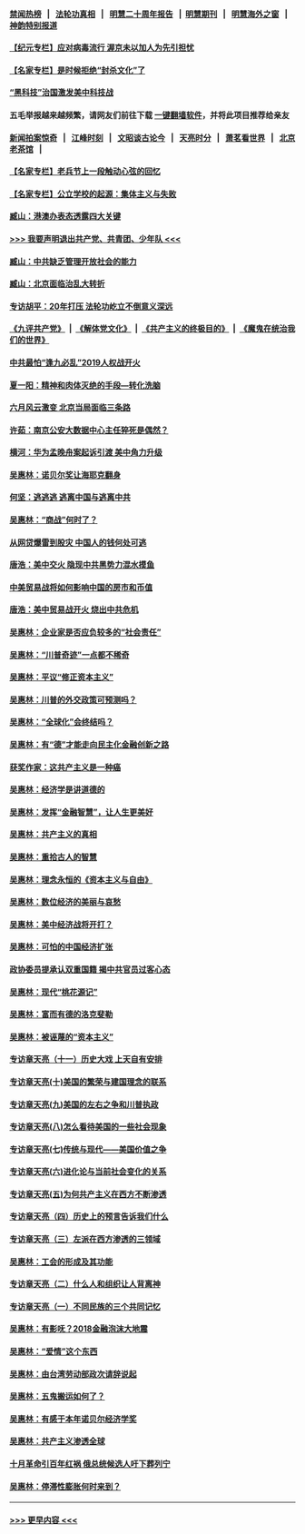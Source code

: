#### [禁闻热榜](热点新闻.md?=0)  &nbsp;&nbsp;|&nbsp;&nbsp; [法轮功真相](https://github.com/gfw-breaker/truth/blob/master/README.md?=0) &nbsp;&nbsp;|&nbsp;&nbsp; [明慧二十周年报告](https://github.com/gfw-breaker/mh-reports/blob/master/README.md?=0) &nbsp;&nbsp;|&nbsp;&nbsp;[明慧期刊](https://github.com/gfw-breaker/mh-qikan) &nbsp;&nbsp;|&nbsp;&nbsp; [明慧海外之窗](https://github.com/gfw-breaker/mh-news/blob/master/README.md?=0) &nbsp;&nbsp;|&nbsp;&nbsp; [神韵特别报道](https://github.com/gfw-breaker/mh-news/blob/master/shenyun.md?=0)
#### [【纪元专栏】应对病毒流行 渥京未以加人为先引担忧](../pages/nsc423/n11875714.md?t=03102031) 
#### [【名家专栏】是时候拒绝“封杀文化”了](../pages/nsc423/n11814093.md?t=03102031) 
#### [“黑科技”治国激发美中科技战](../pages/nsc423/n11638056.md?t=03102031) 
#### 五毛举报越来越频繁，请网友们前往下载 [一键翻墙软件](https://github.com/gfw-breaker/ssr-accounts)，并将此项目推荐给亲友
#### [新闻拍案惊奇](https://github.com/gfw-breaker/banned-news/blob/master/pages/link4.md) &nbsp;&nbsp;|&nbsp;&nbsp; [江峰时刻](https://github.com/gfw-breaker/banned-news/blob/master/pages/link4.md) &nbsp;&nbsp;|&nbsp;&nbsp; [文昭谈古论今](https://github.com/gfw-breaker/banned-news/blob/master/pages/link4.md) &nbsp;&nbsp;|&nbsp;&nbsp; [天亮时分](https://github.com/gfw-breaker/banned-news/blob/master/pages/link4.md) &nbsp;&nbsp;|&nbsp;&nbsp; [萧茗看世界](https://github.com/gfw-breaker/banned-news/blob/master/pages/link4.md) &nbsp;&nbsp;|&nbsp;&nbsp; [北京老茶馆](https://github.com/gfw-breaker/banned-news/blob/master/pages/link4.md) &nbsp;&nbsp;|&nbsp;&nbsp; 
#### [【名家专栏】老兵节上一段触动心弦的回忆](../pages/nsc423/n11646016.md?t=03102031) 
#### [【名家专栏】公立学校的起源：集体主义与失败](../pages/nsc423/n11601833.md?t=03102031) 
#### [臧山：港澳办表态透露四大关键](../pages/nsc423/n11421628.md?t=03102031) 
#### [>>> 我要声明退出共产党、共青团、少年队 <<<](https://github.com/begood0513/goodnews/blob/master/quit/letter.md) 
#### [臧山：中共缺乏管理开放社会的能力](../pages/nsc423/n11407457.md?t=03102031) 
#### [臧山：北京面临治乱大转折](../pages/nsc423/n11406895.md?t=03102031) 
#### [专访胡平：20年打压 法轮功屹立不倒意义深远](../pages/nsc423/n11398800.md?t=03102031) 
#### [《九评共产党》](https://github.com/begood0513/9ping.md/blob/master/README.md) &nbsp;|&nbsp; [《解体党文化》](../../../../jtdwh.md/blob/master/README.md)  &nbsp;|&nbsp; [《共产主义的终极目的》](../../../../gczydzjmd.md/blob/master/README.md) &nbsp;|&nbsp; [《魔鬼在统治我们的世界》](../../../../mgztzwmdsj.md/blob/master/README.md) 
#### [中共最怕“逢九必乱”2019人权战开火](../pages/nsc423/n11385248.md?t=03102031) 
#### [夏一阳：精神和肉体灭绝的手段—转化洗脑](../pages/nsc423/n11368250.md?t=03102031) 
#### [六月风云激变 北京当局面临三条路](../pages/nsc423/n11313668.md?t=03102031) 
#### [许茹：南京公安大数据中心主任猝死是偶然？](../pages/nsc423/n11064744.md?t=03102031) 
#### [横河：华为孟晚舟案起诉引渡 美中角力升级](../pages/nsc423/n11027230.md?t=03102031) 
#### [吴惠林：诺贝尔奖让海耶克翻身](../pages/nsc423/n10890049.md?t=03102031) 
#### [何坚：逃逃逃 逃离中国与逃离中共](../pages/nsc423/n10592891.md?t=03102031) 
#### [吴惠林：“商战”何时了？](../pages/nsc423/n10573558.md?t=03102031) 
#### [从网贷爆雷到股灾 中国人的钱何处可逃](../pages/nsc423/n10572800.md?t=03102031) 
#### [唐浩：美中交火 隐现中共黑势力混水摸鱼](../pages/nsc423/n10544040.md?t=03102031) 
#### [中美贸易战将如何影响中国的房市和币值](../pages/nsc423/n10543697.md?t=03102031) 
#### [唐浩：美中贸易战开火 烧出中共危机](../pages/nsc423/n10540126.md?t=03102031) 
#### [吴惠林：企业家是否应负较多的“社会责任”](../pages/nsc423/n10535022.md?t=03102031) 
#### [吴惠林：“川普奇迹”一点都不稀奇](../pages/nsc423/n10512808.md?t=03102031) 
#### [吴惠林：平议“修正资本主义”](../pages/nsc423/n10495724.md?t=03102031) 
#### [吴惠林：川普的外交政策可预测吗？](../pages/nsc423/n10462387.md?t=03102031) 
#### [吴惠林：“全球化”会终结吗？](../pages/nsc423/n10452838.md?t=03102031) 
#### [吴惠林：有“德”才能走向民主化金融创新之路](../pages/nsc423/n10432292.md?t=03102031) 
#### [获奖作家：这共产主义是一种癌](../pages/nsc423/n10431541.md?t=03102031) 
#### [吴惠林：经济学是讲道德的](../pages/nsc423/n10398014.md?t=03102031) 
#### [吴惠林：发挥“金融智慧”，让人生更美好](../pages/nsc423/n10375019.md?t=03102031) 
#### [吴惠林：共产主义的真相](../pages/nsc423/n10351394.md?t=03102031) 
#### [吴惠林：重拾古人的智慧](../pages/nsc423/n10337691.md?t=03102031) 
#### [吴惠林：理念永恒的《资本主义与自由》](../pages/nsc423/n10316274.md?t=03102031) 
#### [吴惠林：数位经济的美丽与哀愁](../pages/nsc423/n10292946.md?t=03102031) 
#### [吴惠林：美中经济战将开打？](../pages/nsc423/n10258825.md?t=03102031) 
#### [吴惠林：可怕的中国经济扩张](../pages/nsc423/n10219147.md?t=03102031) 
#### [政协委员提承认双重国籍 揭中共官员过客心态](../pages/nsc423/n10208809.md?t=03102031) 
#### [吴惠林：现代“桃花源记”](../pages/nsc423/n10185234.md?t=03102031) 
#### [吴惠林：富而有德的洛克斐勒](../pages/nsc423/n10142264.md?t=03102031) 
#### [吴惠林：被诬蔑的“资本主义”](../pages/nsc423/n10124816.md?t=03102031) 
#### [专访章天亮（十一）历史大戏 上天自有安排](../pages/nsc423/n10094905.md?t=03102031) 
#### [专访章天亮(十)美国的繁荣与建国理念的联系](../pages/nsc423/n10094899.md?t=03102031) 
#### [专访章天亮(九)美国的左右之争和川普执政](../pages/nsc423/n10094889.md?t=03102031) 
#### [专访章天亮(八)怎么看待美国的一些社会现象](../pages/nsc423/n10094857.md?t=03102031) 
#### [专访章天亮(七)传统与现代——美国价值之争](../pages/nsc423/n10093140.md?t=03102031) 
#### [专访章天亮(六)进化论与当前社会变化的关系](../pages/nsc423/n10092036.md?t=03102031) 
#### [专访章天亮(五)为何共产主义在西方不断渗透](../pages/nsc423/n10083620.md?t=03102031) 
#### [专访章天亮（四）历史上的预言告诉我们什么](../pages/nsc423/n10083606.md?t=03102031) 
#### [专访章天亮（三）左派在西方渗透的三领域](../pages/nsc423/n10081115.md?t=03102031) 
#### [吴惠林：工会的形成及其功能](../pages/nsc423/n10080633.md?t=03102031) 
#### [专访章天亮（二）什么人和组织让人背离神](../pages/nsc423/n10076637.md?t=03102031) 
#### [专访章天亮（一）不同民族的三个共同记忆](../pages/nsc423/n10074188.md?t=03102031) 
#### [吴惠林：有影呒？2018金融泡沫大地震](../pages/nsc423/n10040534.md?t=03102031) 
#### [吴惠林：“爱情”这个东西](../pages/nsc423/n10019423.md?t=03102031) 
#### [吴惠林：由台湾劳动部政次请辞说起](../pages/nsc423/n9979679.md?t=03102031) 
#### [吴惠林：五鬼搬运如何了？](../pages/nsc423/n9925338.md?t=03102031) 
#### [吴惠林：有感于本年诺贝尔经济学奖](../pages/nsc423/n9871883.md?t=03102031) 
#### [吴惠林：共产主义渗透全球](../pages/nsc423/n9812748.md?t=03102031) 
#### [十月革命引百年红祸 俄总统候选人吁下葬列宁](../pages/nsc423/n9810182.md?t=03102031) 
#### [吴惠林：停滞性膨胀何时来到？](../pages/nsc423/n9764136.md?t=03102031) 

----
#### [ >>> 更早内容 <<< ](../indexes/nsc423-earlier.md)
